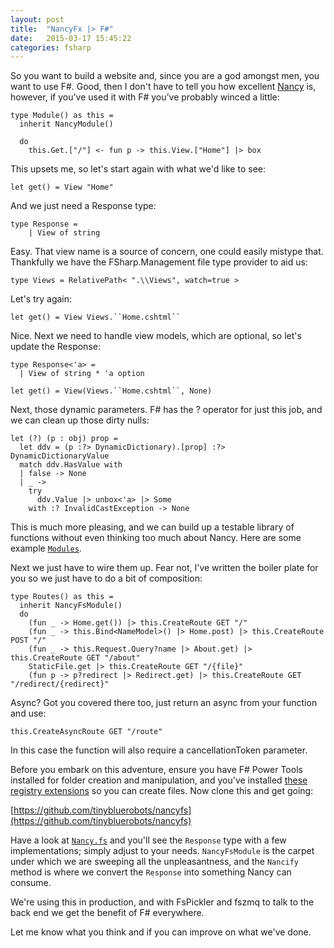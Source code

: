 ```yaml
---
layout: post
title:  "NancyFx |> F#"
date:   2015-03-17 15:45:22
categories: fsharp
---
```

So you want to build a website and, since you are a god amongst men, you want to use F#. Good, then I don't have to tell you how excellent [Nancy](http://nancyfx.org/) is, however, if you've used it with F# you’ve probably winced a little:

    type Module() as this =
      inherit NancyModule()

      do
        this.Get.["/"] <- fun p -> this.View.["Home"] |> box

This upsets me, so let's start again with what we'd like to see:

    let get() = View "Home"

And we just need a Response type:

    type Response =
        | View of string

Easy. That view name is a source of concern, one could easily mistype that. Thankfully we have the FSharp.Management file type provider to aid us:

    type Views = RelativePath< ".\\Views", watch=true >

Let's try again:

    let get() = View Views.``Home.cshtml``

Nice. Next we need to handle view models, which are optional, so let's update the Response:

    type Response<'a> =
      | View of string * 'a option

    let get() = View(Views.``Home.cshtml``, None)

Next, those dynamic parameters. F# has the ? operator for just this job, and we can clean up those dirty nulls:

    let (?) (p : obj) prop = 
      let ddv = (p :?> DynamicDictionary).[prop] :?> DynamicDictionaryValue
      match ddv.HasValue with
      | false -> None
      | _ -> 
        try 
          ddv.Value |> unbox<'a> |> Some
        with :? InvalidCastException -> None

This is much more pleasing, and we can build up a testable library of functions without even thinking too much about Nancy. Here are some example [```Modules```](https://github.com/TinyBlueRobots/NancyFs/blob/master/src/NancyFs/Modules/Modules.fs).

Next we just have to wire them up. Fear not, I've written the boiler plate for you so we just have to do a bit of composition:

    type Routes() as this = 
      inherit NancyFsModule()
      do 
        (fun _ -> Home.get()) |> this.CreateRoute GET "/"
        (fun _ -> this.Bind<NameModel>() |> Home.post) |> this.CreateRoute POST "/"
        (fun _ -> this.Request.Query?name |> About.get) |> this.CreateRoute GET "/about"
        StaticFile.get |> this.CreateRoute GET "/{file}"
        (fun p -> p?redirect |> Redirect.get) |> this.CreateRoute GET "/redirect/{redirect}"

Async? Got you covered there too, just return an async from your function and use:

    this.CreateAsyncRoute GET "/route"

In this case the function will also require a cancellationToken parameter.

Before you embark on this adventure, ensure you have F# Power Tools installed for folder creation and manipulation, and you've installed [these registry extensions](http://bloggemdano.blogspot.co.uk/2013/11/adding-new-items-to-pure-f-aspnet.html) so you can create files. Now clone this and get going:

[https://github.com/tinybluerobots/nancyfs](https://github.com/tinybluerobots/nancyfs)

Have a look at [```Nancy.fs```](https://github.com/TinyBlueRobots/NancyFs/blob/master/src/NancyFs/Modules/Nancy.fs) and you'll see the ```Response``` type with a few implementations; simply adjust to your needs.
```NancyFsModule``` is the carpet under which we are sweeping all the unpleasantness, and the  ```Nancify``` method is where we convert the ```Response``` into something Nancy can consume.

We're using this in production, and with FsPickler and fszmq to talk to the back end we get the benefit of F# everywhere.

Let me know what you think and if you can improve on what we've done.